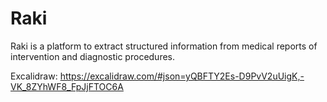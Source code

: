 # Raki
Raki is a platform to extract structured information from medical reports of intervention and diagnostic procedures.

Excalidraw:
https://excalidraw.com/#json=yQBFTY2Es-D9PvV2uUigK,-VK_8ZYhWF8_FpJjFTOC6A
